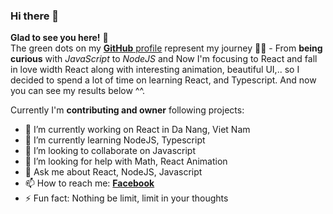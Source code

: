 ### Hi there 👋
**Glad to see you here!** :star_struck: <br> The green dots on my [**GitHub** profile](https://github.com/DoVuDung) represent my journey :running_man: - From **being curious** with *JavaScript* to *NodeJS* and Now I'm focusing to React and fall in love width React along with interesting animation, beautiful UI,.. so I decided to spend a lot of time on learning React, and Typescript. And now you can see my results below ^^.


Currently I'm **contributing and owner** following projects:

- 🔭 I’m currently working on React in Da Nang, Viet Nam
- 🌱 I’m currently learning NodeJS, Typescript
- 👯 I’m looking to collaborate on Javascript
- 🤔 I’m looking for help with Math, React Animation
- 💬 Ask me about React, NodeJS, Javascript
- 📫 How to reach me: [**Facebook**](https://www.facebook.com/DevV.systems)
- ⚡ Fun fact: Nothing be limit, limit in your thoughts
<!-- - 😄 Pronouns: ... -->

